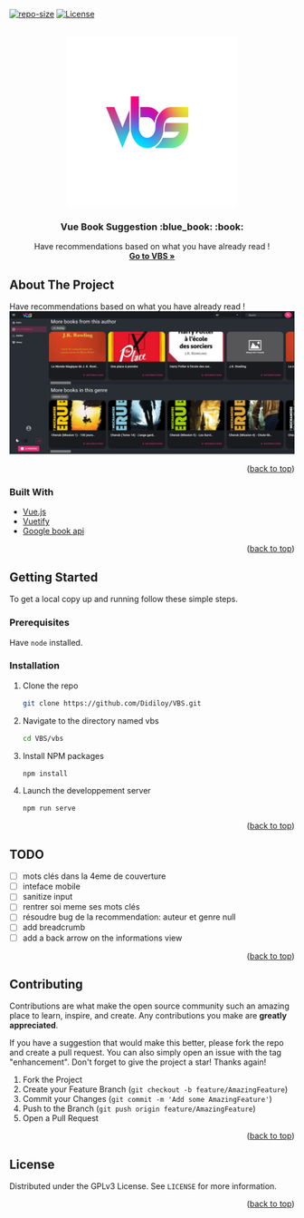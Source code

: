 <div id="top"></div>
<!--
*** Thanks for checking out the Best-README-Template. If you have a suggestion
*** that would make this better, please fork the repo and create a pull request
*** or simply open an issue with the tag "enhancement".
*** Don't forget to give the project a star!
*** Thanks again! Now go create something AMAZING! :D
-->



<!-- PROJECT SHIELDS -->
<!--
*** I'm using markdown "reference style" links for readability.
*** Reference links are enclosed in brackets [ ] instead of parentheses ( ).
*** See the bottom of this document for the declaration of the reference variables
*** for contributors-url, forks-url, etc. This is an optional, concise syntax you may use.
*** https://www.markdownguide.org/basic-syntax/#reference-style-links
-->
[![repo-size][repo-size-shield]][repo-size-url]
[![License][license-shield]][license-url]




<!-- PROJECT LOGO -->
<br />
<div align="center">
  <a href="https://github.com/othneildrew/Best-README-Template">
    <img src="vbs\src\assets\logo\78986_VBS_flat_RK_04.png" alt="Logo" width="300" height="300">
  </a>

  <h3 align="center">Vue Book Suggestion :blue_book: :book:</h3>

  <p align="center">
    Have recommendations based on what you have already read !
    <br />
    <a href="https://vue-book-suggestion.netlify.app/#/"><strong>Go to VBS »</strong></a>
  </p>
</div>



<!-- TABLE OF CONTENTS -->
<!-- <details>
  <summary>Table of Contents</summary>
  <ol>
    <li>
      <a href="#about-the-project">About The Project</a>
      <ul>
        <li><a href="#built-with">Built With</a></li>
      </ul>
    </li>
    <li>
      <a href="#getting-started">Getting Started</a>
      <ul>
        <li><a href="#prerequisites">Prerequisites</a></li>
        <li><a href="#installation">Installation</a></li>
      </ul>
    </li>
    <li><a href="#usage">Usage</a></li>
    <li><a href="#roadmap">Roadmap</a></li>
    <li><a href="#contributing">Contributing</a></li>
    <li><a href="#license">License</a></li>
    <li><a href="#contact">Contact</a></li>
    <li><a href="#acknowledgments">Acknowledgments</a></li>
  </ol>
</details> -->



<!-- ABOUT THE PROJECT -->
## About The Project
 Have recommendations based on what you have already read !
![Capture recommendations](vbs/src/assets/capture_recommendation.png)

<p align="right">(<a href="#top">back to top</a>)</p>



### Built With
* [Vue.js](https://vuejs.org/)
* [Vuetify](https://vuetifyjs.com/en/)
* [Google book api](https://developers.google.com/books/docs/v1/using)

<p align="right">(<a href="#top">back to top</a>)</p>



<!-- GETTING STARTED -->
## Getting Started
To get a local copy up and running follow these simple steps.
### Prerequisites

Have ```node``` installed.

### Installation

1. Clone the repo
   ```sh
   git clone https://github.com/Didiloy/VBS.git
   ```
2. Navigate to the directory named vbs
     ```sh
    cd VBS/vbs
     ```
3. Install NPM packages
   ```sh
   npm install
   ```
4. Launch the developpement server
   ```sh
   npm run serve
   ```

<p align="right">(<a href="#top">back to top</a>)</p>


<!-- ROADMAP -->
## TODO

- [ ] mots clés dans la 4eme de couverture
- [ ] inteface mobile
- [ ] sanitize input
- [ ] rentrer soi meme ses mots clés
- [ ] résoudre bug de la recommendation: auteur et genre null
- [ ] add breadcrumb
- [ ] add a back arrow on the informations view

<p align="right">(<a href="#top">back to top</a>)</p>



<!-- CONTRIBUTING -->
## Contributing

Contributions are what make the open source community such an amazing place to learn, inspire, and create. Any contributions you make are **greatly appreciated**.

If you have a suggestion that would make this better, please fork the repo and create a pull request. You can also simply open an issue with the tag "enhancement".
Don't forget to give the project a star! Thanks again!

1. Fork the Project
2. Create your Feature Branch (`git checkout -b feature/AmazingFeature`)
3. Commit your Changes (`git commit -m 'Add some AmazingFeature'`)
4. Push to the Branch (`git push origin feature/AmazingFeature`)
5. Open a Pull Request

<p align="right">(<a href="#top">back to top</a>)</p>



<!-- LICENSE -->
## License

Distributed under the GPLv3 License. See `LICENSE` for more information.

<p align="right">(<a href="#top">back to top</a>)</p>


<!-- MARKDOWN LINKS & IMAGES -->
<!-- https://www.markdownguide.org/basic-syntax/#reference-style-links -->
[repo-size-shield]:https://img.shields.io/github/repo-size/didiloy/vbs
[repo-size-url]: https://github.com/Didiloy/VBS/graphs/contributors
[license-shield]: https://img.shields.io/badge/Licence-GPLv3-brightgreen
[license-url]: https://www.gnu.org/licenses/gpl-3.0.html

